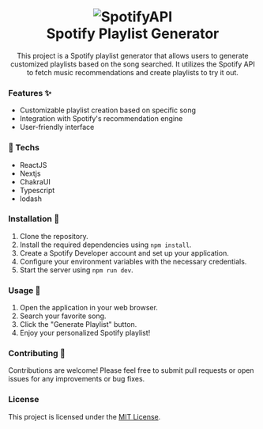 <h1 align="center">
    <img alt="SpotifyAPI" src="https://t2.tudocdn.net/650666?w=646&h=284" />
    <br>
    Spotify Playlist Generator
</h1>

<p align="center">
  This project is a Spotify playlist generator that allows users to generate customized playlists based on the song searched. 
  It utilizes the Spotify API to fetch music recommendations and create playlists to try it out.
</p>


### Features ✨

- Customizable playlist creation based on specific song
- Integration with Spotify's recommendation engine
- User-friendly interface

### 🚀 Techs

- ReactJS
- Nextjs
- ChakraUI
- Typescript
- lodash


### Installation 🧰

1. Clone the repository.
2. Install the required dependencies using `npm install`.
3. Create a Spotify Developer account and set up your application.
4. Configure your environment variables with the necessary credentials.
5. Start the server using `npm run dev`.

### Usage 🤙

1. Open the application in your web browser.
2. Search your favorite song.
4. Click the "Generate Playlist" button.
5. Enjoy your personalized Spotify playlist!

### Contributing 🐛

Contributions are welcome! Please feel free to submit pull requests or open issues for any improvements or bug fixes.

### License

This project is licensed under the [MIT License](https://opensource.org/licenses/MIT).
